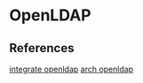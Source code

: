# OpenLDAP

## References

[integrate openldap](https://heig-cloud.github.io/article/2015-12-17%20ldap/)
[arch openldap](https://wiki.archlinux.org/index.php/OpenLDAP)